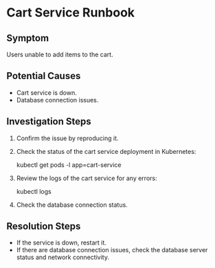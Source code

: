# Cart Service Runbook

## Symptom

Users unable to add items to the cart.

## Potential Causes

- Cart service is down.
- Database connection issues.

## Investigation Steps

1. Confirm the issue by reproducing it.
2. Check the status of the cart service deployment in Kubernetes:


    kubectl get pods -l app=cart-service

3. Review the logs of the cart service for any errors:

    
    kubectl logs <cart-service-pod-name>

4. Check the database connection status.

## Resolution Steps

- If the service is down, restart it.
- If there are database connection issues, check the database server status and network connectivity.